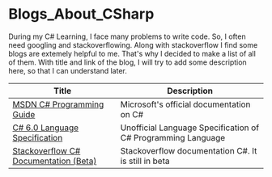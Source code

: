 # Blogs_About_CSharp
During my C# Learning, I face many problems to write code. So, I often need googling and stackoverflowing. Along with stackoverflow I find some
blogs are extemely helpful to me. That's why I decided to make a list of all of them. With title and link of the blog, I will try to add some 
description here, so that I can understand later.

Title | Description
--------|---------
[MSDN C# Programming Guide](https://msdn.microsoft.com/en-us/library/67ef8sbd.aspx)| Microsoft's official documentation on C#
[C# 6.0 Language Specification](https://github.com/ljw1004/csharpspec/blob/gh-pages/README.md) | Unofficial Language Specification of C# Programming Language
[Stackoverflow C# Documentation (Beta)](http://stackoverflow.com/documentation/c%23/topics) | Stackoverflow documentation C#. It is still in beta






